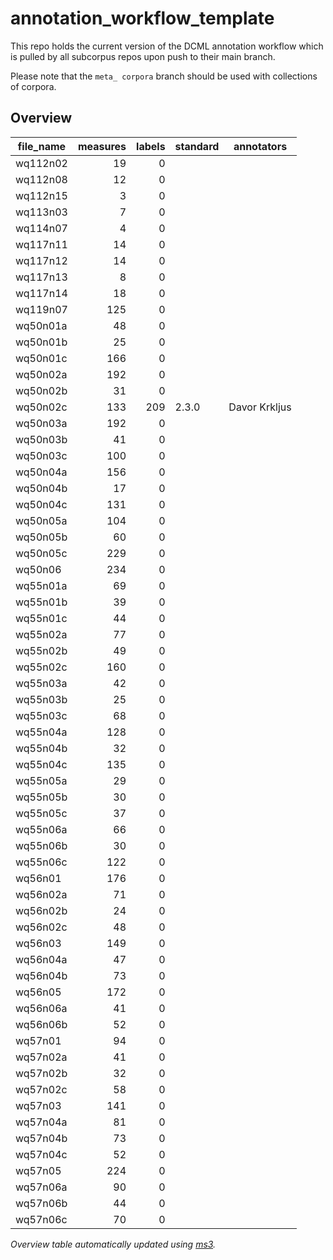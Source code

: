 # annotation_workflow_template

This repo holds the current version of the DCML annotation workflow which is pulled by all subcorpus repos upon push to their main branch. 

Please note that the `meta_ corpora` branch should be used with collections of corpora.


## Overview
|file_name|measures|labels|standard| annotators  |
|---------|-------:|-----:|--------|-------------|
|wq112n02 |      19|     0|        |             |
|wq112n08 |      12|     0|        |             |
|wq112n15 |       3|     0|        |             |
|wq113n03 |       7|     0|        |             |
|wq114n07 |       4|     0|        |             |
|wq117n11 |      14|     0|        |             |
|wq117n12 |      14|     0|        |             |
|wq117n13 |       8|     0|        |             |
|wq117n14 |      18|     0|        |             |
|wq119n07 |     125|     0|        |             |
|wq50n01a |      48|     0|        |             |
|wq50n01b |      25|     0|        |             |
|wq50n01c |     166|     0|        |             |
|wq50n02a |     192|     0|        |             |
|wq50n02b |      31|     0|        |             |
|wq50n02c |     133|   209|2.3.0   |Davor Krkljus|
|wq50n03a |     192|     0|        |             |
|wq50n03b |      41|     0|        |             |
|wq50n03c |     100|     0|        |             |
|wq50n04a |     156|     0|        |             |
|wq50n04b |      17|     0|        |             |
|wq50n04c |     131|     0|        |             |
|wq50n05a |     104|     0|        |             |
|wq50n05b |      60|     0|        |             |
|wq50n05c |     229|     0|        |             |
|wq50n06  |     234|     0|        |             |
|wq55n01a |      69|     0|        |             |
|wq55n01b |      39|     0|        |             |
|wq55n01c |      44|     0|        |             |
|wq55n02a |      77|     0|        |             |
|wq55n02b |      49|     0|        |             |
|wq55n02c |     160|     0|        |             |
|wq55n03a |      42|     0|        |             |
|wq55n03b |      25|     0|        |             |
|wq55n03c |      68|     0|        |             |
|wq55n04a |     128|     0|        |             |
|wq55n04b |      32|     0|        |             |
|wq55n04c |     135|     0|        |             |
|wq55n05a |      29|     0|        |             |
|wq55n05b |      30|     0|        |             |
|wq55n05c |      37|     0|        |             |
|wq55n06a |      66|     0|        |             |
|wq55n06b |      30|     0|        |             |
|wq55n06c |     122|     0|        |             |
|wq56n01  |     176|     0|        |             |
|wq56n02a |      71|     0|        |             |
|wq56n02b |      24|     0|        |             |
|wq56n02c |      48|     0|        |             |
|wq56n03  |     149|     0|        |             |
|wq56n04a |      47|     0|        |             |
|wq56n04b |      73|     0|        |             |
|wq56n05  |     172|     0|        |             |
|wq56n06a |      41|     0|        |             |
|wq56n06b |      52|     0|        |             |
|wq57n01  |      94|     0|        |             |
|wq57n02a |      41|     0|        |             |
|wq57n02b |      32|     0|        |             |
|wq57n02c |      58|     0|        |             |
|wq57n03  |     141|     0|        |             |
|wq57n04a |      81|     0|        |             |
|wq57n04b |      73|     0|        |             |
|wq57n04c |      52|     0|        |             |
|wq57n05  |     224|     0|        |             |
|wq57n06a |      90|     0|        |             |
|wq57n06b |      44|     0|        |             |
|wq57n06c |      70|     0|        |             |


*Overview table automatically updated using [ms3](https://johentsch.github.io/ms3/).*
